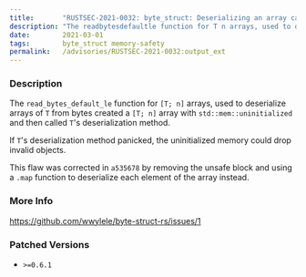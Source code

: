 ```yaml
---
title:       "RUSTSEC-2021-0032: byte_struct: Deserializing an array can drop uninitialized memory on panic"
description: "The readbytesdefaultle function for T n arrays, used to deserialize arrays of T from bytes created a T n array with stdmemuninitialized and then called Ts deserialization method. If Ts deserialization method panicked, the uninitialized memory could drop invalid objects. This flaw was corrected in a535678 by removing the unsafe block and using a .map function to deserialize each element of the array instead."
date:        2021-03-01
tags:        byte_struct memory-safety
permalink:   /advisories/RUSTSEC-2021-0032:output_ext
---
```


### Description

The `read_bytes_default_le` function for `[T; n]` arrays, used to deserialize
arrays of `T` from bytes created a `[T; n]` array with `std::mem::uninitialized`
and then called `T`'s deserialization method.

If `T`'s deserialization method panicked, the uninitialized memory could drop
invalid objects.

This flaw was corrected in `a535678` by removing the unsafe block and using
a `.map` function to deserialize each element of the array instead.

### More Info

<https://github.com/wwylele/byte-struct-rs/issues/1>

### Patched Versions

- `>=0.6.1`


